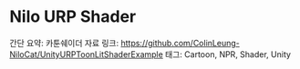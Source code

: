 # Nilo URP Shader

간단 요약: 카툰쉐이더
자료 링크: https://github.com/ColinLeung-NiloCat/UnityURPToonLitShaderExample
태그: Cartoon, NPR, Shader, Unity